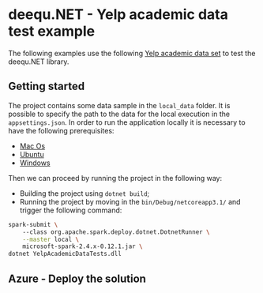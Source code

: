 # deequ.NET - Yelp academic data test example

The following examples use the following [Yelp academic data set](https://www.kaggle.com/yelp-dataset/yelp-dataset) to test the deequ.NET library.

## Getting started

The project contains some data sample in the `local_data` folder.
It is possible to specify the path to the data for the local execution in the `appsettings.json`.
In order to run the application locally it is necessary to have the following prerequisites:

- [Mac Os](https://github.com/dotnet/spark/blob/master/docs/getting-started/macos-instructions.md#pre-requisites)
- [Ubuntu](https://github.com/dotnet/spark/blob/master/docs/getting-started/ubuntu-instructions.md#pre-requisites)
- [Windows]((https://github.com/dotnet/spark/blob/master/docs/getting-started/windows-instructions.md#pre-requisites))

Then we can proceed by running the project in the following way:

- Building the project using `dotnet build`;
- Running the project by moving in the `bin/Debug/netcoreapp3.1/` and trigger the following command:
```bash
spark-submit \  
    --class org.apache.spark.deploy.dotnet.DotnetRunner \
    --master local \
    microsoft-spark-2.4.x-0.12.1.jar \
dotnet YelpAcademicDataTests.dll
```

## Azure - Deploy the solution

